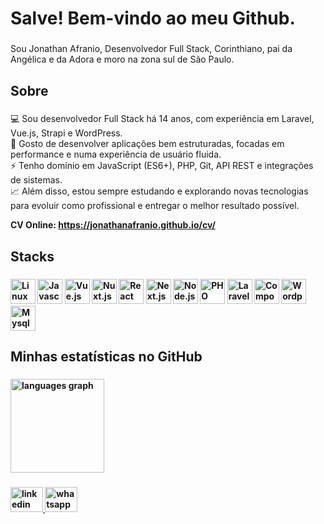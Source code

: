 <h1 align="left">Salve! Bem-vindo ao meu Github.</h1>

###

<p align="left">Sou Jonathan Afranio, Desenvolvedor Full Stack, Corinthiano, pai da Angélica e da Adora e moro na zona sul de São Paulo.</p>

###

<h2 align="left">Sobre</h2>

###

<p align="left">💻 Sou desenvolvedor Full Stack há 14 anos, com experiência em Laravel, Vue.js, Strapi e WordPress.<br>🚀 Gosto de desenvolver aplicações bem estruturadas, focadas em performance e numa experiência de usuário fluida.<br>⚡ Tenho domínio em JavaScript (ES6+), PHP, Git, API REST e integrações de sistemas.<br>📈 Além disso, estou sempre estudando e explorando novas tecnologias para evoluir como profissional e entregar o melhor resultado possível.</p>

<p align="left"><strong>CV Online: <a href="https://jonathanafranio.github.io/cv/" target="_blank">https://jonathanafranio.github.io/cv/</a>

###

<h2 align="left">Stacks</h2>

###

<div align="left">
  <img src="https://cdn.jsdelivr.net/gh/devicons/devicon/icons/linux/linux-original.svg" height="40" alt="Linux"  />

  <img src="https://cdn.jsdelivr.net/gh/devicons/devicon/icons/javascript/javascript-original.svg" height="40" alt="Javascript"  />

  <img src="https://cdn.jsdelivr.net/gh/devicons/devicon/icons/vuejs/vuejs-original.svg" height="40" alt="Vue.js"  />

  <img src="https://cdn.jsdelivr.net/gh/devicons/devicon/icons/nuxtjs/nuxtjs-original.svg" height="40" alt="Nuxt.js"  />

  <img src="https://cdn.jsdelivr.net/gh/devicons/devicon/icons/react/react-original.svg" height="40" alt="React"  />

  <img src="https://cdn.jsdelivr.net/gh/devicons/devicon/icons/nextjs/nextjs-original.svg" height="40" alt="Next.js"  />

  <img src="https://cdn.jsdelivr.net/gh/devicons/devicon/icons/nodejs/nodejs-original.svg" height="40" alt="Node.js"  />

  <img src="https://cdn.jsdelivr.net/gh/devicons/devicon/icons/php/php-original.svg" height="40" alt="PHO"  />

  <img src="https://cdn.jsdelivr.net/gh/devicons/devicon/icons/laravel/laravel-original.svg" height="40" alt="Laravel"  />

  <img src="https://cdn.jsdelivr.net/gh/devicons/devicon/icons/composer/composer-original.svg" height="40" alt="Composer"  />

  <img src="https://cdn.jsdelivr.net/gh/devicons/devicon/icons/wordpress/wordpress-original.svg" height="40" alt="Wordpress"  />

  <img src="https://cdn.jsdelivr.net/gh/devicons/devicon/icons/mysql/mysql-original.svg" height="40" alt="Mysql"  />
</div>

###

<h2 align="left">Minhas estatísticas no GitHub</h2>

###

<div align="left">
  <img src="https://github-readme-stats.vercel.app/api/top-langs?username=jonathanafranio&locale=en&hide_title=false&layout=compact&card_width=320&langs_count=5&theme=dark&hide_border=true&order=2" height="150" alt="languages graph"  />
</div>

###

<div align="left">
  <a href="https://www.linkedin.com/in/jonathan-afranio-4b96b039/" target="_blank">
    <img src="https://raw.githubusercontent.com/maurodesouza/profile-readme-generator/master/src/assets/icons/social/linkedin/default.svg" width="52" height="40" alt="linkedin logo"  />
  </a>
  <a href="https://api.whatsapp.com/send?phone=5511940114291" target="_blank">
    <img src="https://raw.githubusercontent.com/maurodesouza/profile-readme-generator/master/src/assets/icons/social/whatsapp/default.svg" width="52" height="40" alt="whatsapp logo"  />
  </a>
</div>

###
